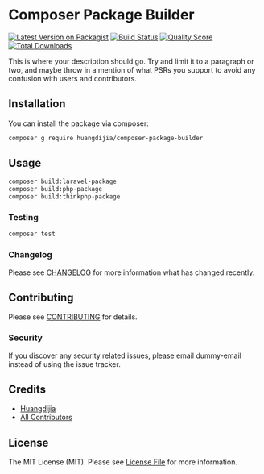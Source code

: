# Composer Package Builder

[![Latest Version on Packagist](https://img.shields.io/packagist/v/huangdijia/composer-package-builder.svg?style=flat-square)](https://packagist.org/packages/huangdijia/composer-package-builder)
[![Build Status](https://img.shields.io/travis/huangdijia/composer-package-builder/master.svg?style=flat-square)](https://travis-ci.org/huangdijia/composer-package-builder)
[![Quality Score](https://img.shields.io/scrutinizer/g/huangdijia/composer-package-builder.svg?style=flat-square)](https://scrutinizer-ci.com/g/huangdijia/composer-package-builder)
[![Total Downloads](https://img.shields.io/packagist/dt/huangdijia/composer-package-builder.svg?style=flat-square)](https://packagist.org/packages/huangdijia/composer-package-builder)

This is where your description should go. Try and limit it to a paragraph or two, and maybe throw in a mention of what PSRs you support to avoid any confusion with users and contributors.

## Installation

You can install the package via composer:

```bash
composer g require huangdijia/composer-package-builder
```

## Usage

``` bash
composer build:laravel-package
composer build:php-package
composer build:thinkphp-package
```

### Testing

``` bash
composer test
```

### Changelog

Please see [CHANGELOG](CHANGELOG.md) for more information what has changed recently.

## Contributing

Please see [CONTRIBUTING](CONTRIBUTING.md) for details.

### Security

If you discover any security related issues, please email dummy-email instead of using the issue tracker.

## Credits

- [Huangdijia](https://github.com/huangdijia)
- [All Contributors](../../contributors)

## License

The MIT License (MIT). Please see [License File](LICENSE.md) for more information.
